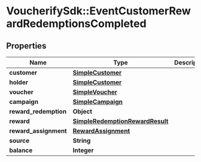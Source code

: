 # VoucherifySdk::EventCustomerRewardRedemptionsCompleted

## Properties

| Name | Type | Description | Notes |
| ---- | ---- | ----------- | ----- |
| **customer** | [**SimpleCustomer**](SimpleCustomer.md) |  | [optional] |
| **holder** | [**SimpleCustomer**](SimpleCustomer.md) |  | [optional] |
| **voucher** | [**SimpleVoucher**](SimpleVoucher.md) |  | [optional] |
| **campaign** | [**SimpleCampaign**](SimpleCampaign.md) |  | [optional] |
| **reward_redemption** | **Object** |  | [optional] |
| **reward** | [**SimpleRedemptionRewardResult**](SimpleRedemptionRewardResult.md) |  | [optional] |
| **reward_assignment** | [**RewardAssignment**](RewardAssignment.md) |  | [optional] |
| **source** | **String** |  | [optional] |
| **balance** | **Integer** |  | [optional] |


